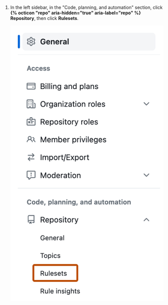 1. In the left sidebar, in the "Code, planning, and automation" section, click **{% octicon "repo" aria-hidden="true" aria-label="repo" %} Repository**, then click **Rulesets**.

   ![Screenshot of an organization's settings page. In the sidebar, a link labeled "Rulesets" is outlined in orange.](/assets/images/help/organizations/sidebar-repository-rulesets.png)
